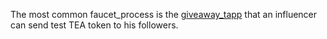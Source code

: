 The most common faucet_process is the [giveaway_tapp](giveaway_tapp.md) that an influencer can send test TEA token to his followers.
